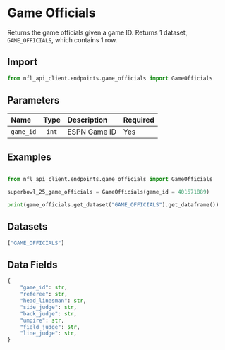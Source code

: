 # Game Officials

Returns the game officials given a game ID. Returns 1 dataset, `GAME_OFFICIALS`, which contains 1 row. 

## **Import** 

``` python
from nfl_api_client.endpoints.game_officials import GameOfficials
```

## **Parameters**

| **Name**   | **Type** | **Description**                                                                | **Required** |
|:-----------|:--------:|:------------------------------------------------------------                   |:------------ |
| `game_id`  | `int`  | ESPN Game ID             | Yes                   |

## **Examples**

```python

from nfl_api_client.endpoints.game_officials import GameOfficials

superbowl_25_game_officials = GameOfficials(game_id = 401671889)

print(game_officials.get_dataset("GAME_OFFICIALS").get_dataframe())

```

## **Datasets**

```python
["GAME_OFFICIALS"]
```


## **Data Fields**

```python 
{
    "game_id": str,
    "referee": str,
    "head_linesman": str, 
    "side_judge": str, 
    "back_judge": str, 
    "umpire": str, 
    "field_judge": str, 
    "line_judge": str,
}
```